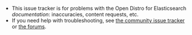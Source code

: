 - This issue tracker is for problems with the Open Distro for Elasticsearch *documentation*: inaccuracies, content requests, etc.
- If you need help with troubleshooting, see [the community issue tracker](https://github.com/opendistro-for-elasticsearch/community) or [the forums](https://discuss.opendistrocommunity.dev/).
